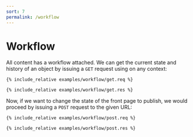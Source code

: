 ```yaml
---
sort: 7
permalink: /workflow
---
```


# Workflow

All content has a workflow attached. We can get the current state and history of an object by issuing a `GET` request using on any context:

```
{% include_relative examples/workflow/get.req %}
```

```
{% include_relative examples/workflow/get.res %}
```

Now, if we want to change the state of the front page to publish, we would proceed by issuing a `POST` request to the given URL:

```
{% include_relative examples/workflow/post.req %}
```

```
{% include_relative examples/workflow/post.res %}
```
